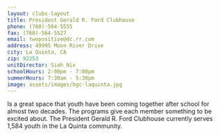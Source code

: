 ```yaml
---
layout: clubs-layout
title: President Gerald R. Ford Clubhouse
phone: (760)-564-5555
fax: (760)-564-5527
email: twopositive@dc.rr.com
address: 49995 Moon River Drive
city: La Quinta, CA
zip: 92253
unitDirector: Siah Nix
schoolHours: 2:00pm - 7:00pm
summerHours: 7:30am - 5:30pm
image: assets/images/bgc-laquinta.jpg
---
```


Is a great space that youth have been coming together after school for almost two decades. The programs give each member something to be excited about. The President Gerald R. Ford Clubhouse currently serves 1,584 youth in the La Quinta community.
